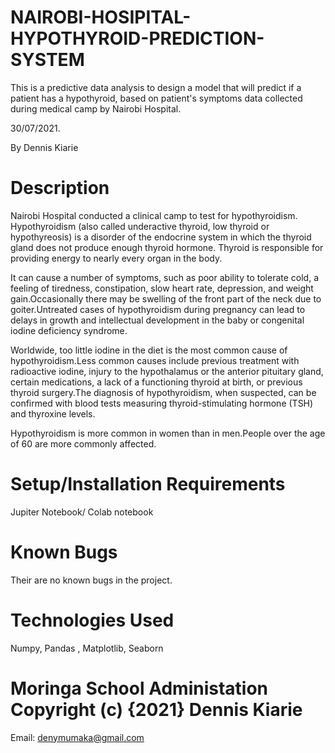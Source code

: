 # NAIROBI-HOSIPITAL-HYPOTHYROID-PREDICTION-SYSTEM
This is a predictive data analysis to design a model that will predict if a patient has a hypothyroid, based on patient's symptoms data collected during medical camp by Nairobi Hospital.

30/07/2021.

By Dennis Kiarie

# Description

Nairobi Hospital conducted a clinical camp to test for hypothyroidism. Hypothyroidism (also called underactive thyroid, low thyroid or hypothyreosis) is a disorder of the endocrine system in which the thyroid gland does not produce enough thyroid hormone. Thyroid is responsible for providing energy to nearly every organ in the body.

It can cause a number of symptoms, such as poor ability to tolerate cold, a feeling of tiredness, constipation, slow heart rate, depression, and weight gain.Occasionally there may be swelling of the front part of the neck due to goiter.Untreated cases of hypothyroidism during pregnancy can lead to delays in growth and intellectual development in the baby or congenital iodine deficiency syndrome.

Worldwide, too little iodine in the diet is the most common cause of hypothyroidism.Less common causes include previous treatment with radioactive iodine, injury to the hypothalamus or the anterior pituitary gland, certain medications, a lack of a functioning thyroid at birth, or previous thyroid surgery.The diagnosis of hypothyroidism, when suspected, can be confirmed with blood tests measuring thyroid-stimulating hormone (TSH) and thyroxine levels.

Hypothyroidism is more common in women than in men.People over the age of 60 are more commonly affected.

# Setup/Installation Requirements

Jupiter Notebook/ Colab notebook

# Known Bugs

Their are no known bugs in the project.

# Technologies Used

Numpy, Pandas , Matplotlib, Seaborn

# Moringa School Administation Copyright (c) {2021} Dennis Kiarie

Email: denymumaka@gmail.com
